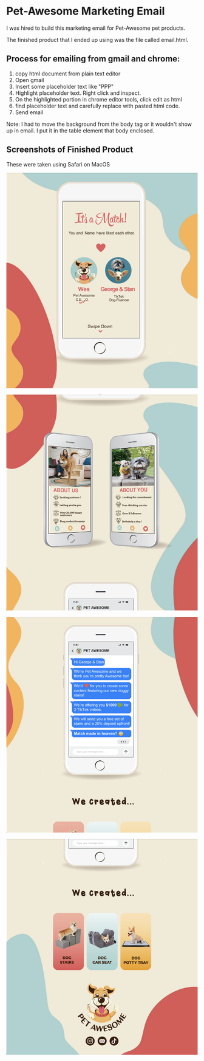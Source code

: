 
# Pet-Awesome Marketing Email

I was hired to build this marketing email for Pet-Awesome pet products. 

The finished product that I ended up using was the file called email.html.

## Process for emailing from gmail and chrome:
1. copy html document from plain text editor
2. Open gmail
3. Insert some placeholder text like "PPP"
4. Highlight placeholder text. Right click and inspect.
5. On the highlighted portion in chrome editor tools, click edit as html
6. find placeholder text and carefully replace with pasted html code.
7. Send email

Note: I had to move the background from the body tag or it wouldn't show up in email. I put it in the table element that body enclosed. 

## Screenshots of Finished Product
These were taken using Safari on MacOS

![screenshot_1](images/screenshots/email_screenshot_1.png)

![screenshot_2](images/screenshots/email_screenshot_2.png)

![screenshot_3](images/screenshots/email_screenshot_3.png)

![screenshot_4](images/screenshots/email_screenshot_4.png)
